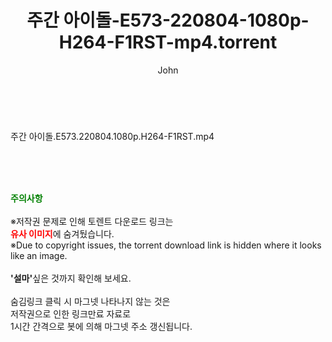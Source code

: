 ﻿---
layout: post
title:  "주간 아이돌-E573-220804-1080p-H264-F1RST-mp4.torrent"
author: John
categories: [ 방송/음악 ]
tags: [  ]
image:  
description: "주간 아이돌-E573-220804-1080p-H264-F1RST-mp4 torrent 정보 공유"
toc: true
toc_sticky: true
---

<br>
<div class="view-img">
<a class="view_image" href="http://torrentmobile60.com/bbs/view_image.php?fn=%2Fdata%2Ffile%2Fmusic%2F3735182707_huP0fJxw_360edf5d8319676b9dc269335f60b1dbecd685e8.jpg" target="_blank"><img alt="" class="img-tag" content="http://torrentmobile60.com/data/file/music/3735182707_huP0fJxw_360edf5d8319676b9dc269335f60b1dbecd685e8.jpg" itemprop="image" src="http://torrentmobile60.com/data/file/music/3735182707_huP0fJxw_360edf5d8319676b9dc269335f60b1dbecd685e8.jpg"/></a></div><div class="view-content" itemprop="description">
<p>주간 아이돌.E573.220804.1080p.H264-F1RST.mp4<br/></p> </div>
    
<br><br><br>
<p data-ke-size="size16"><b><span style="color: green;">주의사항</span></b><br /><br />※저작권 문제로 인해 토렌트 다운로드 링크는<br /><b><span style="color: red;">유사 이미지</span></b>에 숨겨뒀습니다.<br />※Due to copyright issues, the torrent download link is hidden where it looks like an image.<br /><br /><b>'설마'</b>싶은 것까지 확인해 보세요.<br /><br />숨김링크 클릭 시 마그넷 나타나지 않는 것은<br />저작권으로 인한 링크만료 자료로<br />1시간 간격으로 봇에 의해 마그넷 주소 갱신됩니다.</p>
